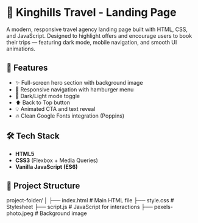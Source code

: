 # 🌄 Kinghills Travel - Landing Page

A modern, responsive travel agency landing page built with HTML, CSS, and JavaScript. Designed to highlight offers and encourage users to book their trips — featuring dark mode, mobile navigation, and smooth UI animations.
## 🚀 Features

- ✨ Full-screen hero section with background image
- 📱 Responsive navigation with hamburger menu
- 🌙 Dark/Light mode toggle
- ⬆️ Back to Top button
- 💡 Animated CTA and text reveal
- 🔥 Clean Google Fonts integration (Poppins)
## 🛠️ Tech Stack

- **HTML5**
- **CSS3** (Flexbox + Media Queries)
- **Vanilla JavaScript (ES6)**

## 📂 Project Structure

project-folder/
│
├── index.html # Main HTML file
├── style.css # Stylesheet
├── script.js # JavaScript for interactions
├── pexels-photo.jpeg # Background image
